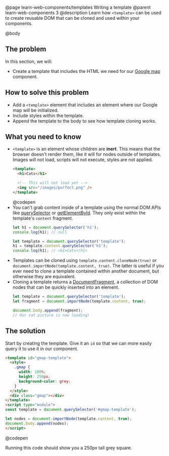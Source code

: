 @page learn-web-components/templates Writing a template
@parent learn-web-components 3
@description Learn how `<template>` can be used to create reusable DOM that can be cloned and used within your components.

@body

## The problem

In this section, we will:

- Create a template that includes the HTML we need for our [Google map](https://www.google.com/maps) component.

## How to solve this problem

- Add a `<template>` element that includes an element where our Google map will be initialized.
- Include styles within the template.
- Append the template to the body to see how template cloning works.

## What you need to know

- `<template>` is an element whose children are __inert__. This means that the browser doesn't render them, like it will for nodes outside of templates. Images will not load, scripts will not execute, styles are not applied.
    ```html
    <template>
      <h1>Cats</h1>

      <!-- This will not load yet -->
      <img src="/images/purfect.png" />
    </template>
    ```
    @codepen
- You can't grab content inside of a template using the normal DOM APIs like [querySelector](https://developer.mozilla.org/en-US/docs/Web/API/Document/querySelector) or [getElementById](https://developer.mozilla.org/en-US/docs/Web/API/Document/getElementById). They only exist within the template's `content` fragment.
    ```js
    let h1 = document.querySelector('h1');
    console.log(h1); // null

    let template = document.querySelector('template');
    h1 = template.content.querySelector('h1');
    console.log(h1); // <h1>Cats</h1>
    ```
- Templates can be cloned using `template.content.cloneNode(true)` or `document.importNode(template.content, true)`. The latter is useful if you ever need to clone a template contained within another document, but otherwise they are equivalent.
- Cloning a template returns a [DocumentFragment](https://developer.mozilla.org/en-US/docs/Web/API/DocumentFragment), a collection of DOM nodes that can be quickly inserted into an element.
    ```js
    let template = document.querySelector('template');
    let fragment = document.importNode(template.content, true);

    document.body.append(fragment);
    // Our cat picture is now loading!
    ```

## The solution

Start by creating the template. Give it an `id` so that we can more easily query it to use it in our component.

```html
<template id="gmap-template">
  <style>
    .gmap {
      width: 100%;
      height: 250px;
      background-color: grey;
    }
  </style>
  <div class="gmap"></div>
</template>
<script type="module">
const template = document.querySelector('#gmap-template');

let nodes = document.importNode(template.content, true);
document.body.append(nodes);
</script>
```
@codepen

Running this code should show you a 250px tall grey square.
